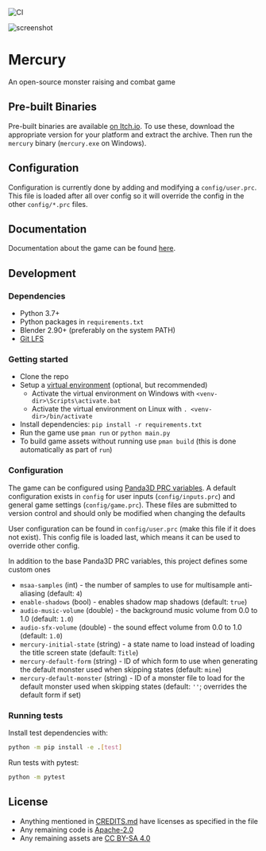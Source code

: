 ![CI](https://github.com/Moguri/prototype-mercury/workflows/CI/badge.svg)

![screenshot](images/screenshot.png)

# Mercury

An open-source monster raising and combat game

## Pre-built Binaries

Pre-built binaries are available [on Itch.io](https://mogurijin.itch.io/mercury).
To use these, download the appropriate version for your platform and extract the archive.
Then run the `mercury` binary (`mercury.exe` on Windows).

## Configuration

Configuration is currently done by adding and modifying a `config/user.prc`.
This file is loaded after all over config so it will override the config in the other `config/*.prc` files.

## Documentation

Documentation about the game can be found [here](https://mercury-game.readthedocs.io/en/latest/).

## Development

### Dependencies

* Python 3.7+
* Python packages in `requirements.txt`
* Blender 2.90+ (preferably on the system PATH)
* [Git LFS](https://git-lfs.github.com/)

### Getting started

* Clone the repo
* Setup a [virtual environment](https://docs.python.org/3/tutorial/venv.html) (optional, but recommended)
  * Activate the virtual environment on Windows with `<venv-dir>\Scripts\activate.bat`
  * Activate the virtual environment on Linux with `. <venv-dir>/bin/activate`
* Install dependencies: `pip install -r requirements.txt`
* Run the game use `pman run` or `python main.py`
* To build game assets without running use `pman build` (this is done automatically as part of `run`)

### Configuration

The game can be configured using [Panda3D PRC variables](https://docs.panda3d.org/1.10/python/programming/configuration/list-of-all-config-variables).
A default configuration exists in `config` for user inputs (`config/inputs.prc`) and general game settings (`config/game.prc`).
These files are submitted to version control and should only be modified when changing the defaults

User configuration can be found in `config/user.prc` (make this file if it does not exist).
This config file is loaded last, which means it can be used to override other config.

In addition to the base Panda3D PRC variables, this project defines some custom ones

* `msaa-samples` (int) - the number of samples to use for multisample anti-aliasing (default: `4`)
* `enable-shadows` (bool) - enables shadow map shadows (default: `true`)
* `audio-music-volume` (double) - the background music volume from 0.0 to 1.0 (default: `1.0`)
* `audio-sfx-volume` (double) - the sound effect volume from 0.0 to 1.0 (default: `1.0`)
* `mercury-initial-state` (string) - a state name to load instead of loading the title screen state (default: `Title`)
* `mercury-default-form` (string) - ID of which form to use when generating the default monster used when skipping states (default: `mine`)
* `mercury-default-monster` (string) - ID of a monster file to load for the default monster used when skipping states (default: `''`; overrides the default form if set)

### Running tests

Install test dependencies with:

```bash
python -m pip install -e .[test]
```

Run tests with pytest:

```bash
python -m pytest
```

## License

* Anything mentioned in [CREDITS.md](CREDITS.md) have licenses as specified in the file
* Any remaining code is [Apache-2.0](https://choosealicense.com/licenses/apache-2.0/)
* Any remaining assets are [CC BY-SA 4.0](https://creativecommons.org/licenses/by-sa/4.0/)
